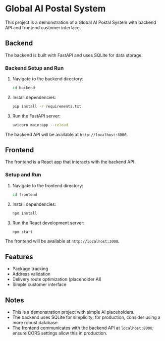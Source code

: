 # Global AI Postal System

This project is a demonstration of a Global AI Postal System with backend API and frontend customer interface.

## Backend

The backend is built with FastAPI and uses SQLite for data storage.

### Backend Setup and Run

1. Navigate to the backend directory:

   ```bash
   cd backend
   ```

2. Install dependencies:

   ```bash
   pip install -r requirements.txt
   ```

3. Run the FastAPI server:

   ```bash
   uvicorn main:app --reload
   ```

The backend API will be available at `http://localhost:8000`.

## Frontend

The frontend is a React app that interacts with the backend API.

### Setup and Run

1. Navigate to the frontend directory:

   ```bash
   cd frontend
   ```

2. Install dependencies:

   ```bash
   npm install
   ```

3. Run the React development server:

   ```bash
   npm start
   ```

The frontend will be available at `http://localhost:3000`.

## Features

- Package tracking
- Address validation
- Delivery route optimization (placeholder AI)
- Simple customer interface

## Notes

- This is a demonstration project with simple AI placeholders.
- The backend uses SQLite for simplicity; for production, consider using a more robust database.
- The frontend communicates with the backend API at `localhost:8000`; ensure CORS settings allow this in production.
